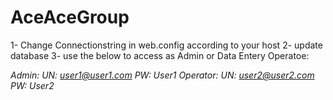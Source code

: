 # AceAceGroup
1- Change Connectionstring in web.config according to your host
2- update database
3- use the below to access as Admin or Data Entery Operatoe:

*Admin: UN: user1@user1.com PW: User1*
*Operator: UN: user2@user2.com PW: User2*
